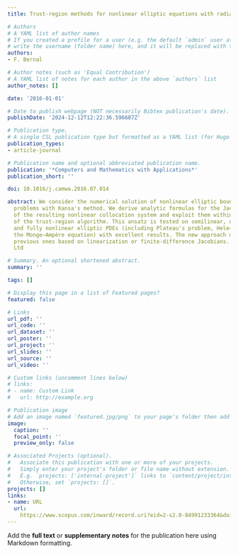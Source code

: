```yaml
---
title: Trust-region methods for nonlinear elliptic equations with radial basis functions

# Authors
# A YAML list of author names
# If you created a profile for a user (e.g. the default `admin` user at `content/authors/admin/`), 
# write the username (folder name) here, and it will be replaced with their full name and linked to their profile.
authors:
- F. Bernal

# Author notes (such as 'Equal Contribution')
# A YAML list of notes for each author in the above `authors` list
author_notes: []

date: '2016-01-01'

# Date to publish webpage (NOT necessarily Bibtex publication's date).
publishDate: '2024-12-12T12:22:36.596687Z'

# Publication type.
# A single CSL publication type but formatted as a YAML list (for Hugo requirements).
publication_types:
- article-journal

# Publication name and optional abbreviated publication name.
publication: '*Computers and Mathematics with Applications*'
publication_short: ''

doi: 10.1016/j.camwa.2016.07.014

abstract: We consider the numerical solution of nonlinear elliptic boundary value
  problems with Kansa's method. We derive analytic formulas for the Jacobian and Hessian
  of the resulting nonlinear collocation system and exploit them within the framework
  of the trust-region algorithm. This ansatz is tested on semilinear, quasilinear
  and fully nonlinear elliptic PDEs (including Plateau's problem, Hele–Shaw flow and
  the Monge–Ampère equation) with excellent results. The new approach distinctly outperforms
  previous ones based on linearization or finite-difference Jacobians. © 2016 Elsevier
  Ltd

# Summary. An optional shortened abstract.
summary: ''

tags: []

# Display this page in a list of Featured pages?
featured: false

# Links
url_pdf: ''
url_code: ''
url_dataset: ''
url_poster: ''
url_project: ''
url_slides: ''
url_source: ''
url_video: ''

# Custom links (uncomment lines below)
# links:
# - name: Custom Link
#   url: http://example.org

# Publication image
# Add an image named `featured.jpg/png` to your page's folder then add a caption below.
image:
  caption: ''
  focal_point: ''
  preview_only: false

# Associated Projects (optional).
#   Associate this publication with one or more of your projects.
#   Simply enter your project's folder or file name without extension.
#   E.g. `projects: ['internal-project']` links to `content/project/internal-project/index.md`.
#   Otherwise, set `projects: []`.
projects: []
links:
- name: URL
  url: 
    https://www.scopus.com/inward/record.uri?eid=2-s2.0-84991233364&doi=10.1016%2fj.camwa.2016.07.014&partnerID=40&md5=387736ffd506b756a4829f489197f1dc
---
```


Add the **full text** or **supplementary notes** for the publication here using Markdown formatting.
